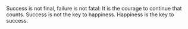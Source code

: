 Success is not final, failure is not fatal: It is the courage to continue that counts.
Success is not the key to happiness. Happiness is the key to success.

